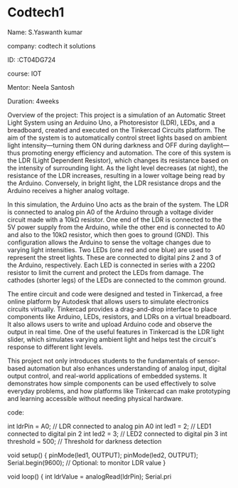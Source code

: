 # Codtech1
Name: S.Yaswanth kumar 


company: codtech it solutions


ID: :CT04DG724


course: IOT


Mentor: Neela Santosh 


Duration: 4weeks



Overview of the project:
This project is a simulation of an Automatic Street Light System using an Arduino Uno, a Photoresistor (LDR), LEDs, and a breadboard, created and executed on the Tinkercad Circuits platform. The aim of the system is to automatically control street lights based on ambient light intensity—turning them ON during darkness and OFF during daylight—thus promoting energy efficiency and automation. The core of this system is the LDR (Light Dependent Resistor), which changes its resistance based on the intensity of surrounding light. As the light level decreases (at night), the resistance of the LDR increases, resulting in a lower voltage being read by the Arduino. Conversely, in bright light, the LDR resistance drops and the Arduino receives a higher analog voltage.

In this simulation, the Arduino Uno acts as the brain of the system. The LDR is connected to analog pin A0 of the Arduino through a voltage divider circuit made with a 10kΩ resistor. One end of the LDR is connected to the 5V power supply from the Arduino, while the other end is connected to A0 and also to the 10kΩ resistor, which then goes to ground (GND). This configuration allows the Arduino to sense the voltage changes due to varying light intensities. Two LEDs (one red and one blue) are used to represent the street lights. These are connected to digital pins 2 and 3 of the Arduino, respectively. Each LED is connected in series with a 220Ω resistor to limit the current and protect the LEDs from damage. The cathodes (shorter legs) of the LEDs are connected to the common ground.


The entire circuit and code were designed and tested in Tinkercad, a free online platform by Autodesk that allows users to simulate electronics circuits virtually. Tinkercad provides a drag-and-drop interface to place components like Arduino, LEDs, resistors, and LDRs on a virtual breadboard. It also allows users to write and upload Arduino code and observe the output in real time. One of the useful features in Tinkercad is the LDR light slider, which simulates varying ambient light and helps test the circuit's response to different light levels.

This project not only introduces students to the fundamentals of sensor-based automation but also enhances understanding of analog input, digital output control, and real-world applications of embedded systems. It demonstrates how simple components can be used effectively to solve everyday problems, and how platforms like Tinkercad can make prototyping and learning accessible without needing physical hardware.

code:


int ldrPin = A0;      // LDR connected to analog pin A0
int led1 = 2;         // LED1 connected to digital pin 2
int led2 = 3;         // LED2 connected to digital pin 3
int threshold = 500;  // Threshold for darkness detection

void setup() {
  pinMode(led1, OUTPUT);
  pinMode(led2, OUTPUT);
  Serial.begin(9600); // Optional: to monitor LDR value
}

void loop() {
  int ldrValue = analogRead(ldrPin);
  Serial.pri
